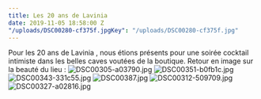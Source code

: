 ```yaml
---
title: Les 20 ans de Lavinia
date: 2019-11-05 18:58:00 Z
"/uploads/DSC00280-cf375f.jpgKey": "/uploads/DSC00280-cf375f.jpg"
---
```


Pour les 20 ans de Lavinia , nous étions présents pour une soirée cocktail intimiste dans les belles caves voutées de la boutique.
Retour en image sur la beauté du lieu :
![DSC00305-a03790.jpg](/uploads/DSC00305-a03790.jpg)
![DSC00351-b0fb1c.jpg](/uploads/DSC00351-b0fb1c.jpg)
![DSC00343-331c55.jpg](/uploads/DSC00343-331c55.jpg)
![DSC00387.jpg](/uploads/DSC00387.jpg)
![DSC00312-509709.jpg](/uploads/DSC00312-509709.jpg)
![DSC00327-a02816.jpg](/uploads/DSC00327-a02816.jpg)